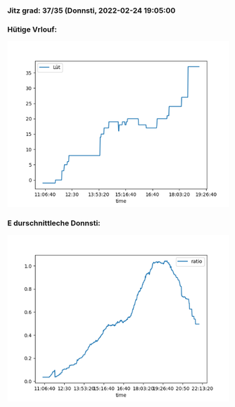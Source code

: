 ### Jitz grad: 37/35 (Donnsti, 2022-02-24 19:05:00

### Hütige Vrlouf:
![Graph](Today.png)

### E durschnittleche Donnsti:
![Graph](Donnsti.png)